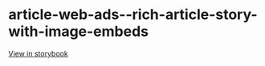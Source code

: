 # article-web-ads--rich-article-story-with-image-embeds

[View in storybook](https://raw.githack.com/Independent-Digital-News-and-Media-Ltd/indy-pwamp-sb/PR-1921-sb/index.html?path=/story/article-web-ads--rich-article-story-with-image-embeds)